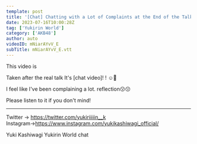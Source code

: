```yaml
---
template: post
title: '[Chat] Chatting with a Lot of Complaints at the End of the Talk Party'
date: 2023-07-16T10:00:28Z
tag: ['Yukirin World']
category: ['AKB48']
author: auto 
videoID: mNiarAYvV_E
subTitle: mNiarAYvV_E.vtt
---
```

This video is

Taken after the real talk
It's [chat video]! ! ☺️💬

I feel like I've been complaining a lot.
reflection😗😗

Please listen to it if you don't mind!

-------------------------------------------------- ------------------------------------

Twitter → https://twitter.com/yukiriiiiin__k
Instagram→https://www.instagram.com/yukikashiwagi_official/

Yuki Kashiwagi Yukirin World chat